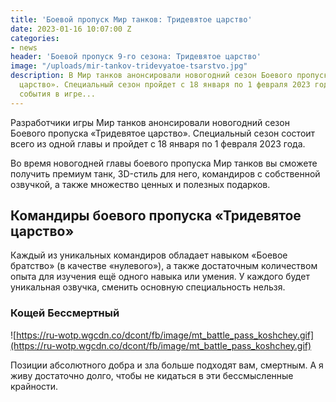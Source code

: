 ```yaml
---
title: 'Боевой пропуск Мир танков: Тридевятое царство'
date: 2023-01-16 10:07:00 Z
categories:
- news
header: 'Боевой пропуск 9-го сезона: Тридевятое царство'
image: "/uploads/mir-tankov-tridevyatoe-tsarstvo.jpg"
description: В Мир танков анонсировали новогодний сезон Боевого пропуска «Тридевятое
  царство». Специальный сезон пройдет с 18 января по 1 февраля 2023 года. В рамках
  события в игре...
---
```


Разработчики игры Мир танков анонсировали новогодний сезон Боевого пропуска «Тридевятое царство». Специальный сезон состоит всего из одной главы и пройдет с 18 января по 1 февраля 2023 года.

Во время новогодней главы боевого пропуска Мир танков вы сможете получить премиум танк, 3D-стиль для него, командиров с собственной озвучкой, а также множество ценных и полезных подарков.

## Командиры боевого пропуска «Тридевятое царство»

Каждый из уникальных командиров обладает навыком «Боевое братство» (в качестве «нулевого»), а также достаточным количеством опыта для изучения ещё одного навыка или умения. У каждого будет уникальная озвучка, сменить основную специальность нельзя.

### Кощей Бессмертный

![https://ru-wotp.wgcdn.co/dcont/fb/image/mt_battle_pass_koshchey.gif](https://ru-wotp.wgcdn.co/dcont/fb/image/mt_battle_pass_koshchey.gif)

Позиции абсолютного добра и зла больше подходят вам, смертным. А я живу достаточно долго, чтобы не кидаться в эти бессмысленные крайности.
